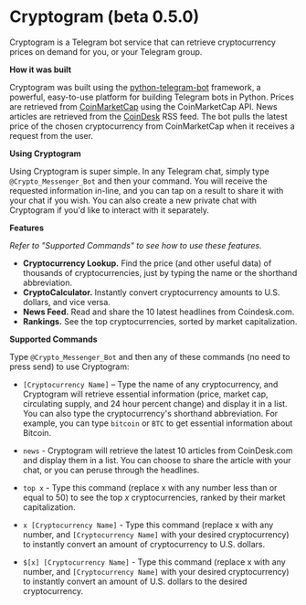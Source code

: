 # Cryptogram (beta 0.5.0)

Cryptogram is a Telegram bot service that can retrieve cryptocurrency prices on demand for you, or your Telegram group. 

**How it was built**

Cryptogram was built using the [python-telegram-bot](https://github.com/python-telegram-bot/python-telegram-bot) framework, a powerful, easy-to-use platform for building Telegram bots in Python. Prices are retrieved from [CoinMarketCap](http://coinmarketcap.com) using the CoinMarketCap API. News articles are retrieved from the [CoinDesk](http://coindesk.com) RSS feed. The bot pulls the latest price of the chosen cryptocurrency from CoinMarketCap when it receives a request from the user.
 
**Using Cryptogram**

Using Cryptogram is super simple. In any Telegram chat, simply type `@Crypto_Messenger_Bot` and then your command. You will receive the requested information in-line, and you can tap on a result to share it with your chat if you wish. You can also create a new private chat with Cryptogram if you'd like to interact with it separately.

**Features**

*Refer to "Supported Commands" to see how to use these features.*

- **Cryptocurrency Lookup.** Find the price (and other useful data) of thousands of cryptocurrencies, just by typing the name or the shorthand abbreviation.
- **CryptoCalculator.** Instantly convert cryptocurrency amounts to U.S. dollars, and vice versa.
- **News Feed.** Read and share the 10 latest headlines from Coindesk.com.
- **Rankings.** See the top cryptocurrencies, sorted by market capitalization.

**Supported Commands**

Type `@Crypto_Messenger_Bot` and then any of these commands (no need to press send) to use Cryptogram:

- `[Cryptocurrency Name]` – Type the name of any cryptocurrency, and Cryptogram will retrieve essential information (price, market cap, circulating supply, and 24 hour percent change) and display it in a list. You can also type the cryptocurrency's shorthand abbreviation. For example, you can type `bitcoin` or `BTC` to get essential information about Bitcoin.

- `news` - Cryptogram will retrieve the latest 10 articles from CoinDesk.com and display them in a list. You can choose to share the article with your chat, or you can peruse through the headlines.

- `top x` - Type this command (replace x with any number less than or equal to 50) to see the top *x* cryptocurrencies, ranked by their market capitalization.

- `x [Cryptocurrency Name]` - Type this command (replace x with any number, and `[Cryptocurrency Name]` with your desired cryptocurrency) to instantly convert an amount of cryptocurrency to U.S. dollars.

- `$[x] [Cryptocurrency Name]` - Type this command (replace x with any number, and `[Cryptocurrency Name]` with your desired cryptocurrency) to instantly convert an amount of U.S. dollars to the desired cryptocurrency.


